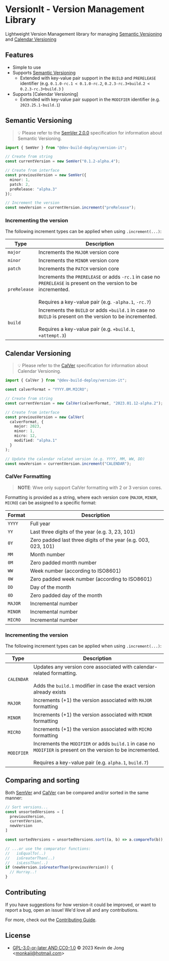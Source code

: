 <!-- 
SPDX-FileCopyrightText: 2023 Kevin de Jong <monkaii@hotmail.com>

SPDX-License-Identifier: GPL-3.0-or-later
-->

# VersionIt - Version Management Library

Lightweight Version Management library for managing [Semantic Versioning](#semantic-versioning) and [Calendar Versioning](#calendar-versioning)

## Features

* Simple to use
* Supports [Semantic Versioning](#semantic-versioning)
  * Extended with key-value pair support in the `BUILD` and `PRERELEASE` identifier (e.g. `0.1.0-rc.1 < 0.1.0-rc.2`, `0.2.3-rc.3+build.2 < 0.2.3-rc.3+build.3` )
* Supports [Calendar Versioning]
  * Extended with key-value pair support in the `MODIFIER` identifier (e.g. `2023.25.1-build.1`)


## Semantic Versioning

> :bulb: Please refer to the [SemVer 2.0.0] specification for information about Semantic Versioning.

```typescript
import { SemVer } from "@dev-build-deploy/version-it";

// Create from string
const currentVersion = new SemVer("0.1.2-alpha.4");

// Create from interface
const previousVersion = new SemVer({
  minor: 1,
  patch: 2,
  preRelease: "alpha.3"
});

// Increment the version
const newVersion = currentVersion.increment("preRelease");
```

### Incrementing the version

The following increment types can be applied when using `.increment(...)`:

| Type | Description |
| --- | --- |
| `major` | Increments the `MAJOR` version core |
| `minor` | Increments the `MINOR` version core |
| `patch` | Increments the `PATCH` version core |
| `preRelease` | Increments the `PRERELEASE` or adds `-rc.1` in case no `PRERELEASE` is present on the version to be incremented.<br><br>Requires a key-value pair (e.g. `-alpha.1`, `-rc.7`) |
| `build` | Increments the `BUILD` or adds `+build.1` in case no `BUILD` is present on the version to be incremented.<br><br>Requires a key-value pair (e.g. `+build.1`, `+attempt.3`) |

## Calendar Versioning

> :bulb: Please refer to the [CalVer] specification for information about Calendar Versioning.

```ts
import { CalVer } from "@dev-build-deploy/version-it";

const calverFormat = "YYYY.0M.MICRO";

// Create from string
const currentVersion = new CalVer(calverFormat, "2023.01.12-alpha.2");

// Create from interface
const previousVersion = new CalVer(
  calverFormat, {
    major: 2023,
    minor: 1,
    micro: 12,
    modified: "alpha.1"
  }
);

// Update the calendar related version (e.g. YYYY, MM, WW, DD)
const newVersion = currentVersion.increment("CALENDAR");
```

### CalVer Formatting

> **NOTE**: Wwe only support CalVer formatting with 2 or 3 version cores.

Formatting is provided as a string, where each version core (`MAJOR`, `MINOR`, `MICRO`) can be assigned to a specific format:

| Format | Description |
| --- | --- |
| `YYYY` | Full year |
| `YY` | Last three digits of the year (e.g. 3, 23, 101)
| `0Y` | Zero padded last three digits of the year (e.g. 003, 023, 101)
| `MM` | Month number |
| `0M` | Zero padded month number |
| `WW` | Week number (according to ISO8601) |
| `0W` | Zero padded week number (according to ISO8601) |
| `DD` | Day of the month |
| `0D` | Zero padded day of the month |
| `MAJOR` | Incremental number |
| `MINOR` | Incremental number |
| `MICRO` | Incremental number |

### Incrementing the version

The following increment types can be applied when using `.increment(...)`:

| Type | Description |
| --- | --- |
| `CALENDAR` | Updates any version core associated with calendar-related formatting.<br><br>Adds the `build.1` modifier in case the exact version already exists |
| `MAJOR` | Increments (+1) the version associated with `MAJOR` formatting |
| `MINOR` | Increments (+1) the version associated with `MINOR` formatting |
| `MICRO` | Increments (+1) the version associated with `MICRO` formatting |
| `MODIFIER` | Increments the `MODIFIER` or adds `build.1` in case no `MODIFIER` is present on the version to be incremented.<br><br>Requires a key-value pair (e.g. `alpha.1`, `build.7`)|

## Comparing and sorting

Both [SemVer](#semantic-versioning) and [CalVer](#calendar-versioning) can be compared and/or sorted in the same manner:

```typescript
// Sort versions...
const unsortedVersions = [
  previousVersion,
  currentVersion,
  newVersion
]

const sortedVersions = unsortedVersions.sort((a, b) => a.compareTo(b));

// ...or use the comparator functions:
//   isEqualTo(..)
//   isGreaterThan(..)
//   isLessThan(..)
if (newVersion.isGreaterThan(previousVersion)) {
  // Hurray..!
}

```

## Contributing

If you have suggestions for how version-it could be improved, or want to report a bug, open an issue! We'd love all and any contributions.

For more, check out the [Contributing Guide](CONTRIBUTING.md).

## License

- [GPL-3.0-or-later AND CC0-1.0](LICENSE) © 2023 Kevin de Jong \<monkaii@hotmail.com\>

[SemVer 2.0.0]: https://semver.org
[CalVer]: https://calver.org
